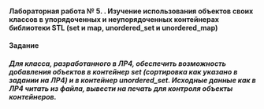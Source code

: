 #### Лабораторная работа № 5. . Изучение использования объектов своих классов в упорядоченных и неупорядоченных контейнерах библиотеки STL (set и map, unordered_set и unordered_map)
#### Задание
##### Для класса, разработанного в ЛР4, обеспечить возможность добавления объектов в контейнер set (сортировка как указано в задании на ЛР4) и в контейнер unordered_set. Исходные данные как в ЛР4 читать из файла, вывести на печать для контроля объекты контейнеров.